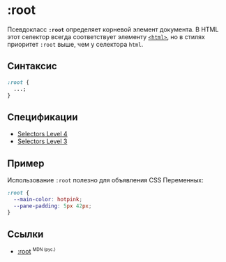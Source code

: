 # :root

Псевдокласс **`:root`** определяет корневой элемент документа. В HTML этот селектор всегда соответствует элементу [`<html>`](../html/html.md), но в стилях приоритет `:root` выше, чем у селектора `html`.

## Синтаксис

```css
:root {
  ...;
}
```

## Спецификации

- [Selectors Level 4](https://drafts.csswg.org/selectors-4/#root-pseudo)
- [Selectors Level 3](https://drafts.csswg.org/selectors-3/#root-pseudo)

## Пример

Использование `:root` полезно для объявления CSS Переменных:

```css
:root {
  --main-color: hotpink;
  --pane-padding: 5px 42px;
}
```

## Ссылки

- [:root](https://developer.mozilla.org/ru/docs/Web/CSS/:root) <sup><small>MDN (рус.)</small></sup>
